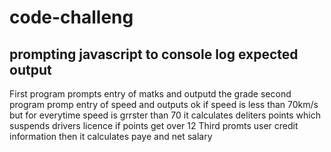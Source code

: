 # code-challeng

## prompting javascript to console log expected output

First program prompts entry of matks and outputd the grade
second program promp entry of speed and outputs ok if speed is less than 70km/s but for everytime speed is grrster than 70 it calculates deliters points which suspends drivers licence if points get over 12
Third promts user credit information then it calculates paye and net salary

